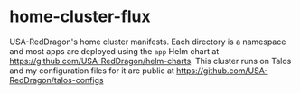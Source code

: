 # home-cluster-flux

USA-RedDragon's home cluster manifests. Each directory is a namespace and most apps are deployed using the `app` Helm chart at <https://github.com/USA-RedDragon/helm-charts>.
This cluster runs on Talos and my configuration files for it are public at <https://github.com/USA-RedDragon/talos-configs>

